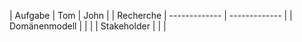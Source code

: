 
| Aufgabe  | Tom  | John |
| Recherche | ------------- | ------------- |
| Domänenmodell |   |   |
| Stakeholder |  |  |
